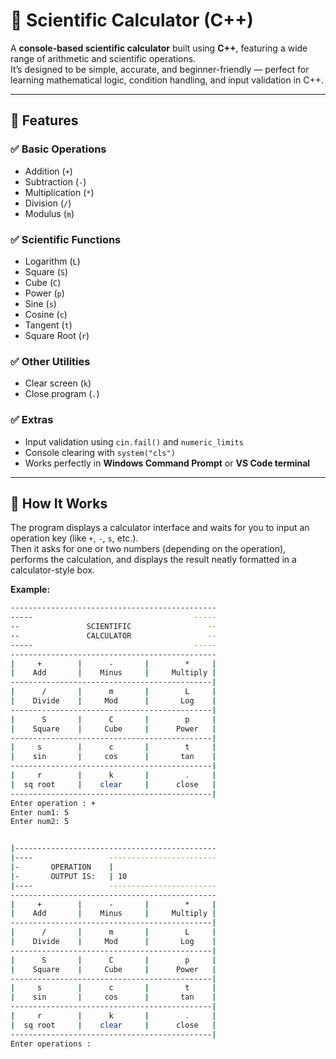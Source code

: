 # 🧮 Scientific Calculator (C++)

A **console-based scientific calculator** built using **C++**, featuring a wide range of arithmetic and scientific operations.  
It’s designed to be simple, accurate, and beginner-friendly — perfect for learning mathematical logic, condition handling, and input validation in C++.

---

## 🚀 Features

### ✅ Basic Operations
- Addition (`+`)  
- Subtraction (`-`)  
- Multiplication (`*`)  
- Division (`/`)  
- Modulus (`m`)

### ✅ Scientific Functions
- Logarithm (`L`)  
- Square (`S`)  
- Cube (`C`)  
- Power (`p`)  
- Sine (`s`)  
- Cosine (`c`)  
- Tangent (`t`)  
- Square Root (`r`)

### ✅ Other Utilities
- Clear screen (`k`)  
- Close program (`.`)

### ✅ Extras
- Input validation using `cin.fail()` and `numeric_limits`
- Console clearing with `system("cls")`
- Works perfectly in **Windows Command Prompt** or **VS Code terminal**

---

## 🧩 How It Works

The program displays a calculator interface and waits for you to input an operation key (like `+`, `-`, `s`, etc.).  
Then it asks for one or two numbers (depending on the operation), performs the calculation, and displays the result neatly formatted in a calculator-style box.

**Example:**
```bash
----------------------------------------------
-----                                    -----
--               SCIENTIFIC                 --
--               CALCULATOR                 --
-----                                    -----
----------------------------------------------
|     +        |      -       |        *     |
|    Add       |    Minus     |     Multiply |
---------------------------------------------|
|      /       |      m       |        L     |
|    Divide    |     Mod      |       Log    |
---------------------------------------------|
|      S       |      C       |        p     |
|    Square    |     Cube     |      Power   |
---------------------------------------------|
|     s        |      c       |        t     |
|    sin       |     cos      |       tan    |
---------------------------------------------|
|     r        |      k       |        .     |
|  sq root     |    clear     |      close   |
---------------------------------------------|
Enter operation : +
Enter num1: 5
Enter num2: 5


|---------------------------------------------
|----                 ------------------------
|-       OPERATION    | 
|-       OUTPUT IS:   | 10
|----                 ------------------------
----------------------------------------------
|     +        |      -       |        *     |
|    Add       |    Minus     |     Multiply |
---------------------------------------------|
|      /       |      m       |        L     |
|    Divide    |     Mod      |       Log    |
---------------------------------------------|
|      S       |      C       |        p     |
|    Square    |     Cube     |      Power   |
---------------------------------------------|
|     s        |      c       |        t     |
|    sin       |     cos      |       tan    |
---------------------------------------------|
|     r        |      k       |        .     |
|  sq root     |    clear     |      close   |
---------------------------------------------|
Enter operations : 

```